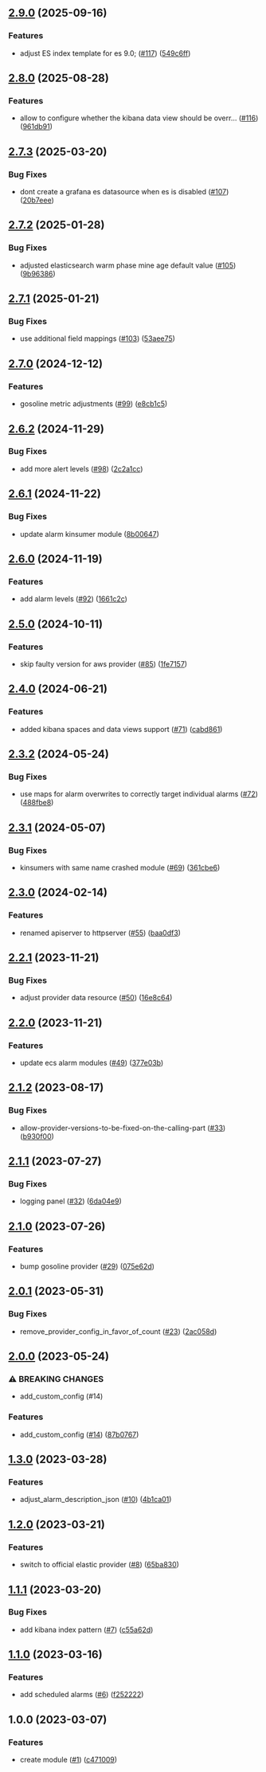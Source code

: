 ## [2.9.0](https://github.com/justtrackio/terraform-aws-ecs-gosoline-monitoring/compare/v2.8.0...v2.9.0) (2025-09-16)


### Features

* adjust ES index template for es 9.0; ([#117](https://github.com/justtrackio/terraform-aws-ecs-gosoline-monitoring/issues/117)) ([549c6ff](https://github.com/justtrackio/terraform-aws-ecs-gosoline-monitoring/commit/549c6ffd5566a394862bd095ca228b356c92a516))

## [2.8.0](https://github.com/justtrackio/terraform-aws-ecs-gosoline-monitoring/compare/v2.7.3...v2.8.0) (2025-08-28)


### Features

* allow to configure whether the kibana data view should be overr… ([#116](https://github.com/justtrackio/terraform-aws-ecs-gosoline-monitoring/issues/116)) ([961db91](https://github.com/justtrackio/terraform-aws-ecs-gosoline-monitoring/commit/961db91367ab7865966818376a2abad2e676d81d))

## [2.7.3](https://github.com/justtrackio/terraform-aws-ecs-gosoline-monitoring/compare/v2.7.2...v2.7.3) (2025-03-20)


### Bug Fixes

* dont create a grafana es datasource when es is disabled ([#107](https://github.com/justtrackio/terraform-aws-ecs-gosoline-monitoring/issues/107)) ([20b7eee](https://github.com/justtrackio/terraform-aws-ecs-gosoline-monitoring/commit/20b7eee04ef9a09b648fa7376c92c965023254f3))

## [2.7.2](https://github.com/justtrackio/terraform-aws-ecs-gosoline-monitoring/compare/v2.7.1...v2.7.2) (2025-01-28)


### Bug Fixes

* adjusted elasticsearch warm phase mine age default value ([#105](https://github.com/justtrackio/terraform-aws-ecs-gosoline-monitoring/issues/105)) ([9b96386](https://github.com/justtrackio/terraform-aws-ecs-gosoline-monitoring/commit/9b96386d23df9d5716cdc015185e624e584fa495))

## [2.7.1](https://github.com/justtrackio/terraform-aws-ecs-gosoline-monitoring/compare/v2.7.0...v2.7.1) (2025-01-21)


### Bug Fixes

* use additional field mappings ([#103](https://github.com/justtrackio/terraform-aws-ecs-gosoline-monitoring/issues/103)) ([53aee75](https://github.com/justtrackio/terraform-aws-ecs-gosoline-monitoring/commit/53aee75a6515db2d5128b953246bf44abf0a9d56))

## [2.7.0](https://github.com/justtrackio/terraform-aws-ecs-gosoline-monitoring/compare/v2.6.2...v2.7.0) (2024-12-12)


### Features

* gosoline metric adjustments ([#99](https://github.com/justtrackio/terraform-aws-ecs-gosoline-monitoring/issues/99)) ([e8cb1c5](https://github.com/justtrackio/terraform-aws-ecs-gosoline-monitoring/commit/e8cb1c5d206c4ca66316a8011f525e07b22ac5ba))

## [2.6.2](https://github.com/justtrackio/terraform-aws-ecs-gosoline-monitoring/compare/v2.6.1...v2.6.2) (2024-11-29)


### Bug Fixes

* add more alert levels ([#98](https://github.com/justtrackio/terraform-aws-ecs-gosoline-monitoring/issues/98)) ([2c2a1cc](https://github.com/justtrackio/terraform-aws-ecs-gosoline-monitoring/commit/2c2a1cc22ac1516b6028673c360055961af72e75))

## [2.6.1](https://github.com/justtrackio/terraform-aws-ecs-gosoline-monitoring/compare/v2.6.0...v2.6.1) (2024-11-22)


### Bug Fixes

* update alarm kinsumer module ([8b00647](https://github.com/justtrackio/terraform-aws-ecs-gosoline-monitoring/commit/8b00647598f54222e552de7bc59df30370a0bf70))

## [2.6.0](https://github.com/justtrackio/terraform-aws-ecs-gosoline-monitoring/compare/v2.5.0...v2.6.0) (2024-11-19)


### Features

* add alarm levels ([#92](https://github.com/justtrackio/terraform-aws-ecs-gosoline-monitoring/issues/92)) ([1661c2c](https://github.com/justtrackio/terraform-aws-ecs-gosoline-monitoring/commit/1661c2cb4fd0804c783a2ca5985c87ed17f7cc44))

## [2.5.0](https://github.com/justtrackio/terraform-aws-ecs-gosoline-monitoring/compare/v2.4.0...v2.5.0) (2024-10-11)


### Features

* skip faulty version for aws provider ([#85](https://github.com/justtrackio/terraform-aws-ecs-gosoline-monitoring/issues/85)) ([1fe7157](https://github.com/justtrackio/terraform-aws-ecs-gosoline-monitoring/commit/1fe7157031c2989517182bbace87e0ce7d0f90fb))

## [2.4.0](https://github.com/justtrackio/terraform-aws-ecs-gosoline-monitoring/compare/v2.3.2...v2.4.0) (2024-06-21)


### Features

* added kibana spaces and data views support ([#71](https://github.com/justtrackio/terraform-aws-ecs-gosoline-monitoring/issues/71)) ([cabd861](https://github.com/justtrackio/terraform-aws-ecs-gosoline-monitoring/commit/cabd8616c728db496d514b76ce8237a698752e0f))

## [2.3.2](https://github.com/justtrackio/terraform-aws-ecs-gosoline-monitoring/compare/v2.3.1...v2.3.2) (2024-05-24)


### Bug Fixes

* use maps for alarm overwrites to correctly target individual alarms ([#72](https://github.com/justtrackio/terraform-aws-ecs-gosoline-monitoring/issues/72)) ([488fbe8](https://github.com/justtrackio/terraform-aws-ecs-gosoline-monitoring/commit/488fbe8e2ea985683f1ad36c5025aead988cbfdc))

## [2.3.1](https://github.com/justtrackio/terraform-aws-ecs-gosoline-monitoring/compare/v2.3.0...v2.3.1) (2024-05-07)


### Bug Fixes

* kinsumers with same name crashed module ([#69](https://github.com/justtrackio/terraform-aws-ecs-gosoline-monitoring/issues/69)) ([361cbe6](https://github.com/justtrackio/terraform-aws-ecs-gosoline-monitoring/commit/361cbe69b6248dce6979119c7ca62b4d5edab4dc))

## [2.3.0](https://github.com/justtrackio/terraform-aws-ecs-gosoline-monitoring/compare/v2.2.1...v2.3.0) (2024-02-14)


### Features

* renamed apiserver to httpserver ([#55](https://github.com/justtrackio/terraform-aws-ecs-gosoline-monitoring/issues/55)) ([baa0df3](https://github.com/justtrackio/terraform-aws-ecs-gosoline-monitoring/commit/baa0df3b1621141f4e3d8d90a967114cf3cbc70e))

## [2.2.1](https://github.com/justtrackio/terraform-aws-ecs-gosoline-monitoring/compare/v2.2.0...v2.2.1) (2023-11-21)


### Bug Fixes

* adjust provider data resource ([#50](https://github.com/justtrackio/terraform-aws-ecs-gosoline-monitoring/issues/50)) ([16e8c64](https://github.com/justtrackio/terraform-aws-ecs-gosoline-monitoring/commit/16e8c64127a19c6fbd12c0ca2d78c87031e6768f))

## [2.2.0](https://github.com/justtrackio/terraform-aws-ecs-gosoline-monitoring/compare/v2.1.3...v2.2.0) (2023-11-21)


### Features

* update ecs alarm modules ([#49](https://github.com/justtrackio/terraform-aws-ecs-gosoline-monitoring/issues/49)) ([377e03b](https://github.com/justtrackio/terraform-aws-ecs-gosoline-monitoring/commit/377e03bf57b951c73945fdfd738112deedae27dc))

## [2.1.2](https://github.com/justtrackio/terraform-aws-ecs-gosoline-monitoring/compare/v2.1.1...v2.1.2) (2023-08-17)


### Bug Fixes

* allow-provider-versions-to-be-fixed-on-the-calling-part ([#33](https://github.com/justtrackio/terraform-aws-ecs-gosoline-monitoring/issues/33)) ([b930f00](https://github.com/justtrackio/terraform-aws-ecs-gosoline-monitoring/commit/b930f00cafd046b5e7a64bdd8b1ba41b3bd224b5))

## [2.1.1](https://github.com/justtrackio/terraform-aws-ecs-gosoline-monitoring/compare/v2.1.0...v2.1.1) (2023-07-27)


### Bug Fixes

* logging panel ([#32](https://github.com/justtrackio/terraform-aws-ecs-gosoline-monitoring/issues/32)) ([6da04e9](https://github.com/justtrackio/terraform-aws-ecs-gosoline-monitoring/commit/6da04e991d97f0a1a12dc34914a61aab533cf868))

## [2.1.0](https://github.com/justtrackio/terraform-aws-ecs-gosoline-monitoring/compare/v2.0.1...v2.1.0) (2023-07-26)


### Features

* bump gosoline provider ([#29](https://github.com/justtrackio/terraform-aws-ecs-gosoline-monitoring/issues/29)) ([075e62d](https://github.com/justtrackio/terraform-aws-ecs-gosoline-monitoring/commit/075e62d7469b0cd8b7bafda72a1081515ac4febc))

## [2.0.1](https://github.com/justtrackio/terraform-aws-ecs-gosoline-monitoring/compare/v2.0.0...v2.0.1) (2023-05-31)


### Bug Fixes

* remove_provider_config_in_favor_of_count ([#23](https://github.com/justtrackio/terraform-aws-ecs-gosoline-monitoring/issues/23)) ([2ac058d](https://github.com/justtrackio/terraform-aws-ecs-gosoline-monitoring/commit/2ac058d570f443de7944fe4d62d6484ca20f1b70))

## [2.0.0](https://github.com/justtrackio/terraform-aws-ecs-gosoline-monitoring/compare/v1.3.0...v2.0.0) (2023-05-24)


### ⚠ BREAKING CHANGES

* add_custom_config (#14)

### Features

* add_custom_config ([#14](https://github.com/justtrackio/terraform-aws-ecs-gosoline-monitoring/issues/14)) ([87b0767](https://github.com/justtrackio/terraform-aws-ecs-gosoline-monitoring/commit/87b076729206f8493d46ac57f5c1b07488567fb2))

## [1.3.0](https://github.com/justtrackio/terraform-aws-ecs-gosoline-monitoring/compare/v1.2.0...v1.3.0) (2023-03-28)


### Features

* adjust_alarm_description_json ([#10](https://github.com/justtrackio/terraform-aws-ecs-gosoline-monitoring/issues/10)) ([4b1ca01](https://github.com/justtrackio/terraform-aws-ecs-gosoline-monitoring/commit/4b1ca0183afc566353cb16a6aebfc9313078ddb1))

## [1.2.0](https://github.com/justtrackio/terraform-aws-ecs-gosoline-monitoring/compare/v1.1.1...v1.2.0) (2023-03-21)


### Features

* switch to official elastic provider ([#8](https://github.com/justtrackio/terraform-aws-ecs-gosoline-monitoring/issues/8)) ([65ba830](https://github.com/justtrackio/terraform-aws-ecs-gosoline-monitoring/commit/65ba830c534c9d509c89df48d651d6c2f5d254a0))

## [1.1.1](https://github.com/justtrackio/terraform-aws-ecs-gosoline-monitoring/compare/v1.1.0...v1.1.1) (2023-03-20)


### Bug Fixes

* add kibana index pattern ([#7](https://github.com/justtrackio/terraform-aws-ecs-gosoline-monitoring/issues/7)) ([c55a62d](https://github.com/justtrackio/terraform-aws-ecs-gosoline-monitoring/commit/c55a62d5056cb7f08d9a0814e12bca0cad898700))

## [1.1.0](https://github.com/justtrackio/terraform-aws-ecs-gosoline-monitoring/compare/v1.0.0...v1.1.0) (2023-03-16)


### Features

* add scheduled alarms ([#6](https://github.com/justtrackio/terraform-aws-ecs-gosoline-monitoring/issues/6)) ([f252222](https://github.com/justtrackio/terraform-aws-ecs-gosoline-monitoring/commit/f25222281431aa3e5750ca112a8bf268d498e726))

## 1.0.0 (2023-03-07)


### Features

* create module ([#1](https://github.com/justtrackio/terraform-aws-ecs-gosoline-monitoring/issues/1)) ([c471009](https://github.com/justtrackio/terraform-aws-ecs-gosoline-monitoring/commit/c4710099c11a7bd1b190bfb55e2e966f603fae13))
